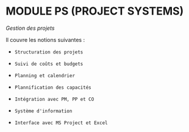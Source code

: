 # **MODULE PS (PROJECT SYSTEMS)**

_Gestion des projets_

Il couvre les notions suivantes :

- `Structuration des projets`

- `Suivi de coûts et budgets`

- `Planning et calendrier`

- `Plannification des capacités`

- `Intégration avec PM, PP et CO`

- `Système d'information`

- `Interface avec MS Project et Excel`
